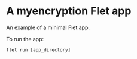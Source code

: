 # A myencryption Flet app

An example of a minimal Flet app.

To run the app:

```
flet run [app_directory]
```
